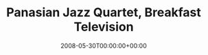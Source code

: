 ---
templateKey: event
guid: 089475ff-6eab-11ea-99c5-002590d1d1b0
date: 2008-05-30T00:00:00+00:00
eventTime: 'none'
title: Panasian Jazz Quartet, Breakfast Television
artist: Panasian Jazz Quartet
city: Calgary
venue: Breakfast Television
group: Tim Shia
guests: Bobby Hsu
---
